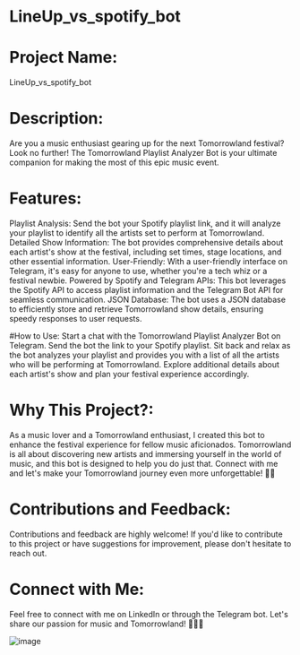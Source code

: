 # LineUp_vs_spotify_bot

# Project Name: 
LineUp_vs_spotify_bot
 
# Description:
Are you a music enthusiast gearing up for the next Tomorrowland festival? Look no further! The Tomorrowland Playlist Analyzer Bot is your ultimate companion for making the most of this epic music event.

# Features:
Playlist Analysis: Send the bot your Spotify playlist link, and it will analyze your playlist to identify all the artists set to perform at Tomorrowland.
Detailed Show Information: The bot provides comprehensive details about each artist's show at the festival, including set times, stage locations, and other essential information.
User-Friendly: With a user-friendly interface on Telegram, it's easy for anyone to use, whether you're a tech whiz or a festival newbie.
Powered by Spotify and Telegram APIs: This bot leverages the Spotify API to access playlist information and the Telegram Bot API for seamless communication.
JSON Database: The bot uses a JSON database to efficiently store and retrieve Tomorrowland show details, ensuring speedy responses to user requests.

#How to Use:
Start a chat with the Tomorrowland Playlist Analyzer Bot on Telegram.
Send the bot the link to your Spotify playlist.
Sit back and relax as the bot analyzes your playlist and provides you with a list of all the artists who will be performing at Tomorrowland.
Explore additional details about each artist's show and plan your festival experience accordingly.

# Why This Project?:
As a music lover and a Tomorrowland enthusiast, I created this bot to enhance the festival experience for fellow music aficionados. Tomorrowland is all about discovering new artists and immersing yourself in the world of music, and this bot is designed to help you do just that.
Connect with me and let's make your Tomorrowland journey even more unforgettable! 🎵🌟

# Contributions and Feedback:
Contributions and feedback are highly welcome! If you'd like to contribute to this project or have suggestions for improvement, please don't hesitate to reach out.

# Connect with Me:
Feel free to connect with me on LinkedIn or through the Telegram bot. Let's share our passion for music and Tomorrowland! 🚀🎪🎉

![image](https://github.com/talco318/LineUp_vs_spotify_bot/assets/12784722/e88fe15e-9f59-4dfe-aaba-76639438b5b0)
